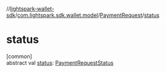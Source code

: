 //[lightspark-wallet-sdk](../../../index.md)/[com.lightspark.sdk.wallet.model](../index.md)/[PaymentRequest](index.md)/[status](status.md)

# status

[common]\
abstract val [status](status.md): [PaymentRequestStatus](../-payment-request-status/index.md)
